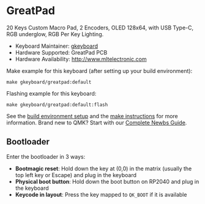 # GreatPad

20 Keys Custom Macro Pad, 2 Encoders, OLED 128x64, with USB Type-C, RGB underglow, RGB Per Key Lighting. 

* Keyboard Maintainer: [gkeyboard](https://github.com/gkeyboard)
* Hardware Supported: GreatPad PCB
* Hardware Availability: http://www.mltelectronic.com

Make example for this keyboard (after setting up your build environment):

    make gkeyboard/greatpad:default

Flashing example for this keyboard:

    make gkeyboard/greatpad:default:flash

See the [build environment setup](https://docs.qmk.fm/#/getting_started_build_tools) and the [make instructions](https://docs.qmk.fm/#/getting_started_make_guide) for more information. Brand new to QMK? Start with our [Complete Newbs Guide](https://docs.qmk.fm/#/newbs).

## Bootloader

Enter the bootloader in 3 ways:

* **Bootmagic reset**: Hold down the key at (0,0) in the matrix (usually the top left key or Escape) and plug in the keyboard
* **Physical boot button**: Hold down the boot button on RP2040 and plug in the keyboard
* **Keycode in layout**: Press the key mapped to `QK_BOOT` if it is available
